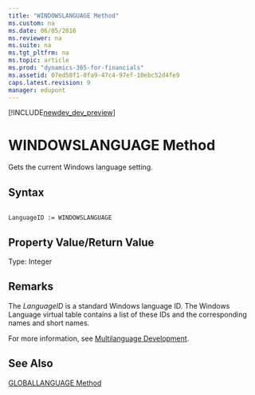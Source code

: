 ```yaml
---
title: "WINDOWSLANGUAGE Method"
ms.custom: na
ms.date: 06/05/2016
ms.reviewer: na
ms.suite: na
ms.tgt_pltfrm: na
ms.topic: article
ms.prod: "dynamics-365-for-financials"
ms.assetid: 07ed58f1-0fa9-47c4-97ef-10ebc52d4fe9
caps.latest.revision: 9
manager: edupont
---
```


[!INCLUDE[newdev_dev_preview](../includes/newdev_dev_preview.md)]

# WINDOWSLANGUAGE Method
Gets the current Windows language setting.  
  
## Syntax  
  
```  
  
LanguageID := WINDOWSLANGUAGE  
```  
  
## Property Value/Return Value  
 Type: Integer  
  
## Remarks  
 The *LanguageID* is a standard Windows language ID. The Windows Language virtual table contains a list of these IDs and the corresponding names and short names.  
  
 For more information, see [Multilanguage Development](Multilanguage-Development.md).  
  
## See Also  
 [GLOBALLANGUAGE Method](devenv-GLOBALLANGUAGE-Method.md)